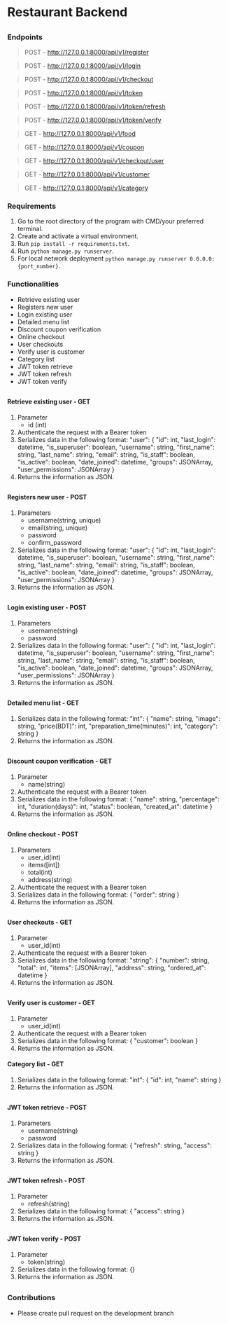 # Restaurant Backend

##

### Endpoints

> POST - http://127.0.0.1:8000/api/v1/register

> POST - http://127.0.0.1:8000/api/v1/login

> POST - http://127.0.0.1:8000/api/v1/checkout

> POST - http://127.0.0.1:8000/api/v1/token

> POST - http://127.0.0.1:8000/api/v1/token/refresh

> POST - http://127.0.0.1:8000/api/v1/token/verify

> GET - http://127.0.0.1:8000/api/v1/food

> GET - http://127.0.0.1:8000/api/v1/coupon

> GET - http://127.0.0.1:8000/api/v1/checkout/user

> GET - http://127.0.0.1:8000/api/v1/customer

> GET - http://127.0.0.1:8000/api/v1/category

### Requirements

1. Go to the root directory of the program with CMD/your preferred terminal.
2. Create and activate a virtual environment.
3. Run `pip install -r requirements.txt`.
4. Run `python manage.py runserver`.
5. For local network deployment `python manage.py runserver 0.0.0.0:{port_number}`.

### Functionalities

- Retrieve existing user
- Registers new user
- Login existing user
- Detailed menu list
- Discount coupon verification
- Online checkout
- User checkouts
- Verify user is customer
- Category list
- JWT token retrieve
- JWT token refresh
- JWT token verify

##

#### **Retrieve existing user - GET**

1. Parameter
   - id (int)
2. Authenticate the request with a Bearer token
3. Serializes data in the following format:
   "user": {
   "id": int,
   "last_login": datetime,
   "is_superuser": boolean,
   "username": string,
   "first_name": string,
   "last_name": string,
   "email": string,
   "is_staff": boolean,
   "is_active": boolean,
   "date_joined": datetime,
   "groups": JSONArray,
   "user_permissions": JSONArray
   }
4. Returns the information as JSON.

##

#### **Registers new user - POST**

1. Parameters
   - username(string, unique)
   - email(string, unique)
   - password
   - confirm_password
2. Serializes data in the following format:
   "user": {
   "id": int,
   "last_login": datetime,
   "is_superuser": boolean,
   "username": string,
   "first_name": string,
   "last_name": string,
   "email": string,
   "is_staff": boolean,
   "is_active": boolean,
   "date_joined": datetime,
   "groups": JSONArray,
   "user_permissions": JSONArray
   }
3. Returns the information as JSON.

##

#### **Login existing user - POST**

1. Parameters
   - username(string)
   - password
2. Serializes data in the following format:
   "user": {
   "id": int,
   "last_login": datetime,
   "is_superuser": boolean,
   "username": string,
   "first_name": string,
   "last_name": string,
   "email": string,
   "is_staff": boolean,
   "is_active": boolean,
   "date_joined": datetime,
   "groups": JSONArray,
   "user_permissions": JSONArray
   }
3. Returns the information as JSON.

##

#### **Detailed menu list - GET**

1. Serializes data in the following format:
   "int": {
   "name": string,
   "image": string,
   "price(BDT)": int,
   "preparation_time(minutes)": int,
   "category": string
   }
2. Returns the information as JSON.

##

#### **Discount coupon verification - GET**

1. Parameter
   - name(string)
2. Authenticate the request with a Bearer token
3. Serializes data in the following format:
   {
   "name": string,
   "percentage": int,
   "duration(days)": int,
   "status": boolean,
   "created_at": datetime
   }
4. Returns the information as JSON.

##

#### **Online checkout - POST**

1. Parameters
   - user_id(int)
   - items([int])
   - total(int)
   - address(string)
2. Authenticate the request with a Bearer token
3. Serializes data in the following format:
   {
   "order": string
   }
4. Returns the information as JSON.

##

#### **User checkouts - GET**

1. Parameter
   - user_id(int)
2. Authenticate the request with a Bearer token
3. Serializes data in the following format:
   "string": {
   "number": string,
   "total": int,
   "items": [JSONArray],
   "address": string,
   "ordered_at": datetime
   }
4. Returns the information as JSON.

##

#### **Verify user is customer - GET**

1. Parameter
   - user_id(int)
2. Authenticate the request with a Bearer token
3. Serializes data in the following format:
   {
   "customer": boolean
   }
4. Returns the information as JSON.

#### **Category list - GET**

1. Serializes data in the following format:
   "int": {
   "id": int,
   "name": string
   }
2. Returns the information as JSON.

##

#### **JWT token retrieve - POST**

1. Parameters
   - username(string)
   - password
2. Serializes data in the following format:
   {
   "refresh": string,
   "access": string
   }
3. Returns the information as JSON.

##

#### **JWT token refresh - POST**

1. Parameter
   - refresh(string)
2. Serializes data in the following format:
   {
   "access": string
   }
3. Returns the information as JSON.

##

#### **JWT token verify - POST**

1. Parameter
   - token(string)
2. Serializes data in the following format:
   {}
3. Returns the information as JSON.

##

### Contributions

- Please create pull request on the development branch
